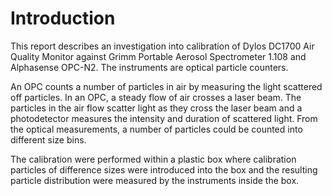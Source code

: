 # Introduction

This report describes an investigation into calibration of Dylos DC1700 Air Quality Monitor against Grimm Portable Aerosol Spectrometer 1.108 and Alphasense OPC-N2.
The instruments are optical particle counters.

An OPC counts a number of particles in air by measuring the light scattered off particles.
In an OPC, a steady flow of air crosses a laser beam.
The particles in the air flow scatter light as they cross the laser beam and a photodetector measures the intensity and duration of scattered light.
From the optical measurements, a number of particles could be counted into different size bins.

The calibration were performed within a plastic box where calibration particles of difference sizes were introduced into the box and the resulting particle distribution were measured by the instruments inside the box.

